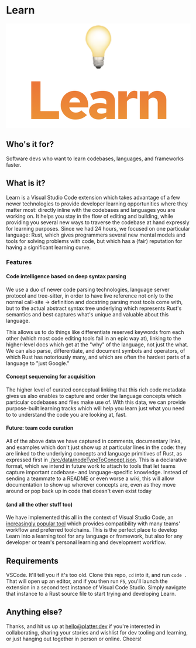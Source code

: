 # Learn

![learn logo](./docs/learn_logo.png)

## Who's it for?

Software devs who want to learn codebases, languages, and frameworks faster.

## What is it?

Learn is a Visual Studio Code extension which takes advantage of a few newer technologies to provide developer learning opportunities where they matter most: directly inline with the codebases and languages you are working on. It helps you stay in the flow of editing and building, while providing you several new ways to traverse the codebase at hand expressly for learning purposes. Since we had 24 hours, we focused on one particular language: Rust, which gives programmers several new mental models and tools for solving problems with code, but which has a (fair) reputation for having a significant learning curve.

### Features

#### Code intelligence based on deep syntax parsing

We use a duo of newer code parsing technologies, language server protocol and tree-sitter, in order to have live reference not only to the normal call-site -> definition and docstring parsing most tools come with, but to the actual abstract syntax tree underlying which represents Rust's semantics and best captures what's unique and valuable about this language.

This allows us to do things like differentiate reserved keywords from each other (which most code editing tools fail in an epic way at), linking to the higher-level docs which get at the "why" of the language, not just the what. We can also parse, differentiate, and document symbols and operators, of which Rust has notoriously many, and which are often the hardest parts of a language to "just Google."

#### Concept sequencing for acquisition

The higher level of curated conceptual linking that this rich code metadata gives us also enables to capture and order the language concepts which particular codebases and files make use of. With this data, we can provide purpose-built learning tracks which will help you learn just what you need to to understand the code you are looking at, fast.

#### Future: team code curation

All of the above data we have captured in comments, documentary links, and examples which don't just show up at particular lines in the code: they are linked to the underlying concepts and language primitives of Rust, as expressed first in [./src/data/nodeTypeToConcept.json](./src/data/nodeTypeToConcept.json). This is a declarative format, which we intend in future work to attach to tools that let teams capture important codebase- and language-specific knowledge. Instead of sending a teammate to a README or even worse a wiki, this will allow documentation to show up wherever concepts are, even as they move around or pop back up in code that doesn't even exist today

#### (and all the other stuff too)

We have implemented this all in the context of Visual Studio Code, an [increasingly popular tool](https://www.zdnet.com/article/facebook-microsofts-visual-studio-code-is-now-our-default-development-platform/) which provides compatibility with many teams' workflow and preferred toolchains. This is the perfect place to develop Learn into a learning tool for any language or framework, but also for any developer or team's personal learning and development workflow.

## Requirements

VSCode. It'll tell you if it's too old. Clone this repo, `cd` into it, and run `code .` That will open up an editor, and if you then run `F5`, you'll launch the extension in a second test instance of Visual Code Studio. Simply navigate that instance to a Rust source file to start trying and developing Learn.

## Anything else?

Thanks, and hit us up at hello@platter.dev if you're interested in collaborating, sharing your stories and wishlist for dev tooling and learning, or just hanging out together in person or online. Cheers!
